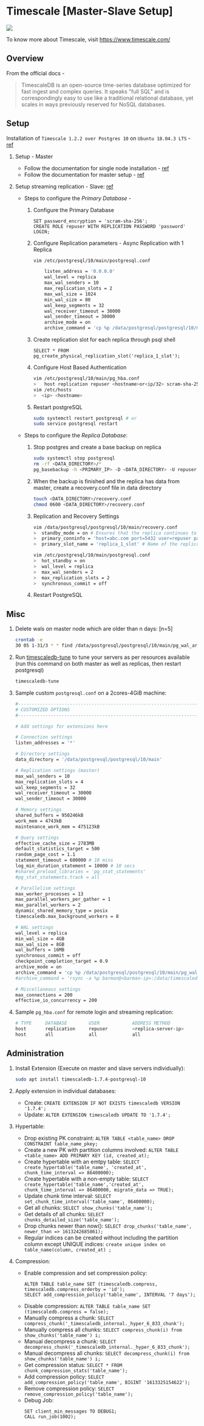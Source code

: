 # Timescale [Master-Slave Setup]
![](images/timescale-logo.png)

To know more about Timescale, visit https://www.timescale.com/

## Overview
From the official docs -

> TimescaleDB is an open-source time-series database optimized for fast ingest and complex queries. It speaks "full SQL" and is correspondingly easy to use like a traditional relational database, yet scales in ways previously reserved for NoSQL databases.

## Setup
Installation of `Timescale 1.2.2 over Postgres 10` on `Ubuntu 18.04.3 LTS` - [ref](https://docs.timescale.com/v1.1/getting-started/installation/ubuntu/installation-apt-ubuntu)

1. Setup - Master
    * Follow the documentation for single node installation - [ref](https://docs.timescale.com/v1.1/getting-started/installation/ubuntu/installation-apt-ubuntu)
    * Follow the documentation for master setup - [ref](https://docs.timescale.com/v1.1/getting-started/setup)

2. Setup streaming replication - Slave: [ref](https://docs.timescale.com/v1.1/tutorials/replication)
    * Steps to configure the *Primary Database* -
        1. Configure the Primary Database
            ```postgresql
            SET password_encryption = 'scram-sha-256';
            CREATE ROLE repuser WITH REPLICATION PASSWORD 'password' LOGIN;
            ``` 
        2. Configure Replication parameters - Async Replication with 1 Replica
            ```bash
            vim /etc/postgresql/10/main/postgresql.conf
            
                listen_address = '0.0.0.0'
                wal_level = replica
                max_wal_senders = 10
                max_replication_slots = 2
                max_wal_size = 1024
                min_wal_size = 80
                wal_keep_segments = 32
                wal_receiver_timeout = 30000
                wal_sender_timeout = 30000
                archive_mode = on
                archive_command = 'cp %p /data/postgresql/postgresql/10/main/pg_wal_archive/%f'
            ```
        3. Create replication slot for each replica through psql shell
            ```postgresql
            SELECT * FROM pg_create_physical_replication_slot('replica_1_slot');
            ```
        4. Configure Host Based Authentication
            ```bash
            vim /etc/postgresql/10/main/pg_hba.conf
            >   host replication repuser <hostname>or<ip/32> scram-sha-256
            vim /etc/hosts
            >  <ip> <hostname>
            ```
        5. Restart postgreSQL
            ```bash
            sudo systemctl restart postgresql # or
            sudo service postgresql restart
            ```

    * Steps to configure the *Replica Database*:
        1. Stop postgres and create a base backup on replica
            ```bash
            sudo systemctl stop postgresql
            rm -rf <DATA_DIRECTORY>/*
            pg_basebackup -h <PRIMARY_IP> -D <DATA_DIRECTORY> -U repuser -vP -W
            ```
        2. When the backup is finished and the replica has data from master, create a recovery.conf file in data directory
            ```bash
            touch <DATA_DIRECTORY>/recovery.conf
            chmod 0600 <DATA_DIRECTORY>/recovery.conf
            ```
        3. Replication and Recovery Settings
            ```bash
            vim /data/postgresql/postgresql/10/main/recovery.conf
            >  standby_mode = on # Ensures that the replica continues to fetch WAL records from the primary
            >  primary_conninfo = 'host=abc.com port=5432 user=repuser password=password application_name=r1'
            >  primary_slot_name = 'replica_1_slot' # Name of the replication slot we created on the master
            
            vim /etc/postgresql/10/main/postgresql.conf
            >  hot_standby = on
            >  wal_level = replica
            >  max_wal_senders = 2
            >  max_replication_slots = 2
            >  synchronous_commit = off
            ```
        4. Restart PostgreSQL
        
## Misc
1. Delete wals on master node which are older than n days: [n=5]
    ```bash
    crontab -e
    30 05 1-31/3 * * find /data/postgresql/postgresql/10/main/pg_wal_archive -mtime +3 -delete
    ```
2. Run [timescaledb-tune](https://github.com/timescale/timescaledb-tune) to tune your servers as per resources available (run this command on both master as well as replicas, then restart postgresql)
    ```bash
    timescaledb-tune
    ```
3. Sample custom `postgresql.conf` on a 2cores-4GiB machine: 
    ```bash
    #------------------------------------------------------------------------------
    # CUSTOMIZED OPTIONS
    #------------------------------------------------------------------------------
    
    # Add settings for extensions here
    
    # Connection settings
    listen_addresses = '*'
    
    # Directory settings
    data_directory = '/data/postgresql/postgresql/10/main'
    
    # Replication settings (master)
    max_wal_senders = 10
    max_replication_slots = 4
    wal_keep_segments = 32
    wal_receiver_timeout = 30000
    wal_sender_timeout = 30000
    
    # Memory settings
    shared_buffers = 950246kB
    work_mem = 4743kB
    maintenance_work_mem = 475123kB
    
    # Query settings
    effective_cache_size = 2783MB
    default_statistics_target = 500
    random_page_cost = 1.1
    statement_timeout = 600000 # 10 mins
    log_min_duration_statement = 10000 # 10 secs
    #shared_preload_libraries = 'pg_stat_statements'
    #pg_stat_statements.track = all
    
    # Parallelism settings
    max_worker_processes = 13
    max_parallel_workers_per_gather = 1
    max_parallel_workers = 2
    dynamic_shared_memory_type = posix
    timescaledb.max_background_workers = 8
    
    # WAL settings
    wal_level = replica
    min_wal_size = 4GB
    max_wal_size = 8GB
    wal_buffers = 16MB
    synchronous_commit = off
    checkpoint_completion_target = 0.9
    archive_mode = on
    archive_command = 'cp %p /data/postgresql/postgresql/10/main/pg_wal_archive/%f'
    #archive_command = 'rsync -a %p barman@<barman-ip>:/data/timescaledb-master/incoming/%f'
    
    # Miscellaneous settings
    max_connections = 200
    effective_io_concurrency = 200
    ```

4. Sample `pg_hba.conf` for remote login and streaming replication:
    ```bash
    # TYPE     DATABASE        USER            ADDRESS METHOD            AUTH_METHOD
    host       replication     repuser         <replica-server-ip>       scram-sha-256
    host       all             all             all                       md5
    ``` 
   
## Administration
1. Install Extension (Execute on master and slave servers individually):
    ```bash 
   sudo apt install timescaledb-1.7.4-postgresql-10
   ```
   
2. Apply extension in individual databases:
    * Create: `CREATE EXTENSION IF NOT EXISTS timescaledb VERSION '1.7.4';`
    * Update: `ALTER EXTENSION timescaledb UPDATE TO '1.7.4';`

3. Hypertable:
    * Drop existing PK constraint: `ALTER TABLE <table_name> DROP CONSTRAINT table_name_pkey;`
    * Create a new PK with partition columns involved: `ALTER TABLE <table_name> ADD PRIMARY KEY (id, created_at);`    
    * Create hypertable with an emtpy table: `SELECT create_hypertable('table_name', 'created_at', chunk_time_interval => 86400000);`
    * Create hypertable with a non-empty table: `SELECT create_hypertable('table_name','created_at', chunk_time_interval => 86400000, migrate_data => TRUE);`
    * Update chunk time interval: `SELECT set_chunk_time_interval('table_name', 86400000);`
    * Get all chunks: `SELECT show_chunks('table_name');`
    * Get details of all chunks: `SELECT chunks_detailed_size('table_name');`
    * Drop chunks newer than now(): `SELECT drop_chunks('table_name', newer_than => 1613242685861);`
    * Regular indices can be created without including the partition column except UNIQUE indices: `create unique index on table_name(column, created_at) ;`

4. Compression:
    * Enable compression and set compression policy:
        ```
        ALTER TABLE table_name SET (timescaledb.compress, timescaledb.compress_orderby = 'id');
        SELECT add_compression_policy('table_name', INTERVAL '7 days');
        ```
    * Disable compression: `ALTER TABLE table_name SET (timescaledb.compress = false);`
    * Manually compress a chunk: `SELECT compress_chunk('_timescaledb_internal._hyper_6_833_chunk');`
    * Manually compress all chunks: `SELECT compress_chunk(i) from show_chunks('table_name') i;`
    * Manual decompress a chunk: `SELECT decompress_chunk('_timescaledb_internal._hyper_6_833_chunk');`
    * Manual decompress all chunks: `SELECT decompress_chunk(i) from show_chunks('table_name') i;`
    * Get compression status: `SELECT * FROM chunk_compression_stats('table_name');`
    * Add compression policy: `SELECT add_compression_policy('table_name', BIGINT '1613325154622');`
    * Remove compression policy: `SELECT remove_compression_policy('table_name');`
    * Debug Job:
        ```
        SET client_min_messages TO DEBUG1;
        CALL run_job(1002);
        ```
